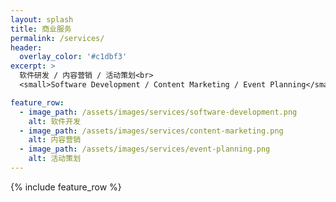 ```yaml
---
layout: splash
title: 商业服务
permalink: /services/
header:
  overlay_color: '#c1dbf3'
excerpt: > 
  软件研发 / 内容营销 / 活动策划<br>
  <small>Software Development / Content Marketing / Event Planning</small>

feature_row:
  - image_path: /assets/images/services/software-development.png
    alt: 软件开发
  - image_path: /assets/images/services/content-marketing.png
    alt: 内容营销
  - image_path: /assets/images/services/event-planning.png
    alt: 活动策划
---
```


{% include feature_row %}